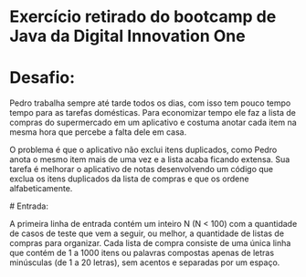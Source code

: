 # Exercício retirado do bootcamp de Java da Digital Innovation One

# Desafio:
<p>
  Pedro trabalha sempre até tarde todos os dias, com isso tem pouco
  tempo tempo para as tarefas domésticas. Para economizar tempo ele 
  faz a lista de compras do supermercado em um aplicativo e costuma 
  anotar cada item na mesma hora que percebe a falta dele em casa.

  O problema é que o aplicativo não exclui itens duplicados, como Pedro 
  anota o mesmo item mais de uma vez e a lista acaba ficando extensa. 
  Sua tarefa é melhorar o aplicativo de notas desenvolvendo um código que 
  exclua os itens duplicados da lista de compras e que os ordene alfabeticamente.
</p>
# Entrada:
<p>
  A primeira linha de entrada contém um inteiro N (N < 100) com a quantidade de
  casos de teste que vem a seguir, ou melhor, a quantidade de listas de compras
  para organizar. Cada lista de compra consiste de uma única linha que contém 
  de 1 a 1000 itens ou palavras compostas apenas de letras minúsculas 
  (de 1 a 20 letras), sem acentos e separadas por um espaço.
</p>                                                         
                                                        
